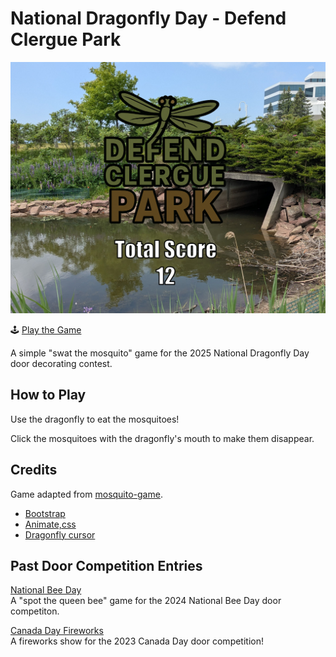 # National Dragonfly Day - Defend Clergue Park

![Screenshot](images/screenshot.png)

🕹️ [Play the Game](https://cityssm.github.io/national-dragonfly-day)

A simple "swat the mosquito" game for the 2025 National Dragonfly Day door decorating contest.

## How to Play

Use the dragonfly to eat the mosquitoes!

Click the mosquitoes with the dragonfly's mouth to make them disappear.

## Credits

Game adapted from [mosquito-game](https://github.com/farvic/mosquito-game).

- [Bootstrap](https://getbootstrap.com/)
- [Animate,css](https://animate.style/)
- [Dragonfly cursor](https://pixabay.com/illustrations/dragonfly-damselfly-insect-cartoon-9101902/)

## Past Door Competition Entries

[National Bee Day](https://github.com/cityssm/national-bee-day)<br />
A "spot the queen bee" game for the 2024 National Bee Day door competiton.

[Canada Day Fireworks](https://github.com/cityssm/canada-day-fireworks)<br />
A fireworks show for the 2023 Canada Day door competition!
